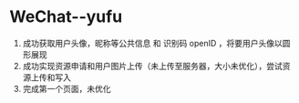 # WeChat--yufu

1.  成功获取用户头像，昵称等公共信息 和 识别码 openID ，将要用户头像以圆形展现
2.  成功实现资源申请和用户图片上传（未上传至服务器，大小未优化），尝试资源上传和写入
3.  完成第一个页面，未优化
